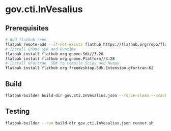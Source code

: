 # gov.cti.InVesalius

## Prerequisites

```bash
# Add flathub repo
flatpak remote-add --if-not-exists flathub https://flathub.org/repo/flathub.flatpakrepo
# Install Gnome SDK and Runtime
flatpak install flathub org.gnome.Sdk//3.28
flatpak install flathub org.gnome.Platform//3.28
# Install GFortran  SDK to compile Scipy and Numpy
flatpak install flathub org.freedesktop.Sdk.Extension.gfortran-62
```

## Build

```bash
flatpak-builder build-dir gov.cti.InVesalius.json --force-clean --ccache --require-changes
```

## Testing

```bash
flatpak-builder --run build-dir gov.cti.InVesalius.json runner.sh
```
